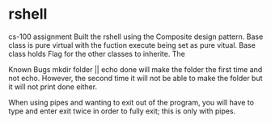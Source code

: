 # rshell
cs-100 assignment 
Built the rshell using the Composite design pattern.
Base class is pure virtual with the fuction execute being set as pure vitual. 
Base class holds Flag for the other classes to inherite. 
The 

Known Bugs 
mkdir folder || echo done will make the folder the first time and not echo.
However, the second time it will not be able to make the folder but it will not
print done either. 

When using pipes and wanting to exit out of the program, you will have to 
type and enter exit twice in order to fully exit; this is only with pipes.